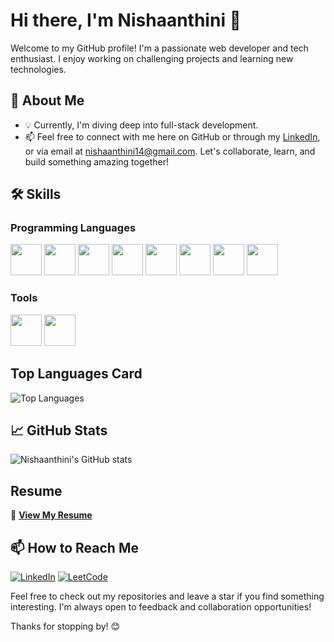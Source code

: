 # Hi there, I'm Nishaanthini 👋

Welcome to my GitHub profile! I'm a passionate web developer and tech enthusiast. I enjoy working on challenging projects and learning new technologies.
## 🚀 About Me

- 💡 Currently, I'm diving deep into full-stack development.
- 📫 Feel free to connect with me here on GitHub or through my [LinkedIn](https://www.linkedin.com/in/nishaanthini-m-895201280/), or via email at [nishaanthini14@gmail.com](mailto:nishaanthini14@gmail.com). Let's collaborate, learn, and build something amazing together!


## 🛠 Skills

### Programming Languages
<img height="50" width="50" src="https://img.icons8.com/color/48/000000/java-coffee-cup-logo.png" />  <img height="50" width="50" src="https://img.icons8.com/color/48/000000/html-5.png" />  <img height="50" width="50" src="https://img.icons8.com/color/48/000000/css3.png" />  <img height="50" width="50" src="https://img.icons8.com/color/48/000000/bootstrap.png" />  <img height="50" width="50" src="https://img.icons8.com/color/48/000000/javascript.png"/>  <img height="50" width="50" src="https://img.icons8.com/color/48/000000/react-native.png"/>  <img height="50" width="50" src="https://img.icons8.com/color/48/000000/mysql-logo.png"/>  <img height="50" width="50" src="https://img.icons8.com/color/48/000000/mongodb.png"/>

### Tools
<img height="50" width="50" src="https://img.icons8.com/color/48/000000/visual-studio-code-2019.png"/>  <img height="50" width="50" src="https://img.icons8.com/color/50/000000/git.png"/>

## Top Languages Card
![Top Languages](https://github-readme-stats.vercel.app/api/top-langs/?username=Nishaanthini&layout=compact&theme=radical)


## 📈 GitHub Stats

![Nishaanthini's GitHub stats](https://github-readme-stats.vercel.app/api?username=Nishaanthini&show_icons=true&theme=radical)

## Resume

📄 **[View My Resume](https://drive.google.com/file/d/1EmLvSWeyg3afo2eAXD-U6dANCoYwvtUy/view?usp=drive_link)**

## 📫 How to Reach Me

[![LinkedIn](https://img.shields.io/badge/LinkedIn-0A66C2?style=for-the-badge&logo=linkedin&logoColor=white)](https://www.linkedin.com/in/nishaanthini-m-895201280/)
[![LeetCode](https://img.shields.io/badge/LeetCode-FFA116?style=for-the-badge&logo=leetcode&logoColor=black)](https://leetcode.com/u/Nishaanthini_14/)

Feel free to check out my repositories and leave a star if you find something interesting. I'm always open to feedback and collaboration opportunities!

Thanks for stopping by! 😊
